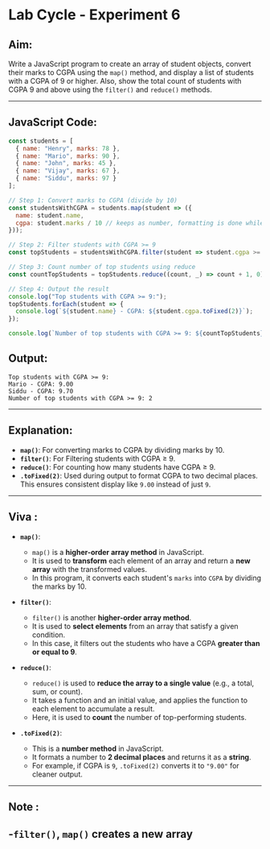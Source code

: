 # Lab Cycle - Experiment 6

## Aim:
Write a JavaScript program to create an array of student objects, convert their marks to CGPA using the `map()` method, and display a list of students with a CGPA of 9 or higher. Also, show the total count of students with CGPA 9 and above using the `filter()` and `reduce()` methods.

---

## JavaScript Code:

```javascript
const students = [
  { name: "Henry", marks: 78 },
  { name: "Mario", marks: 90 },
  { name: "John", marks: 45 },
  { name: "Vijay", marks: 67 },
  { name: "Siddu", marks: 97 }
];

// Step 1: Convert marks to CGPA (divide by 10)
const studentsWithCGPA = students.map(student => ({
  name: student.name,
  cgpa: student.marks / 10 // keeps as number, formatting is done while displaying
}));

// Step 2: Filter students with CGPA >= 9
const topStudents = studentsWithCGPA.filter(student => student.cgpa >= 9);

// Step 3: Count number of top students using reduce
const countTopStudents = topStudents.reduce((count, _) => count + 1, 0);

// Step 4: Output the result
console.log("Top students with CGPA >= 9:");
topStudents.forEach(student => {
  console.log(`${student.name} - CGPA: ${student.cgpa.toFixed(2)}`);
});

console.log(`Number of top students with CGPA >= 9: ${countTopStudents}`);
```

## Output:
```
Top students with CGPA >= 9:
Mario - CGPA: 9.00
Siddu - CGPA: 9.70
Number of top students with CGPA >= 9: 2

```

---

## Explanation:

- **`map()`**: For converting marks to CGPA by dividing marks by 10.
- **`filter()`**: For Filtering students with CGPA ≥ 9.
- **`reduce()`**: For counting how many students have CGPA ≥ 9.
- **`.toFixed(2)`**: Used during output to format CGPA to two decimal places. This ensures consistent display like `9.00` instead of just `9`.

---

## Viva :
- **`map()`**:  
  - `map()` is a **higher-order array method** in JavaScript.  
  - It is used to **transform** each element of an array and return a **new array** with the transformed values.  
  - In this program, it converts each student's `marks` into `CGPA` by dividing the marks by 10.

- **`filter()`**:  
  - `filter()` is another **higher-order array method**.  
  - It is used to **select elements** from an array that satisfy a given condition.  
  - In this case, it filters out the students who have a CGPA **greater than or equal to 9**.

- **`reduce()`**:  
  - `reduce()` is used to **reduce the array to a single value** (e.g., a total, sum, or count).  
  - It takes a function and an initial value, and applies the function to each element to accumulate a result.  
  - Here, it is used to **count** the number of top-performing students.

- **`.toFixed(2)`**:  
  - This is a **number method** in JavaScript.  
  - It formats a number to **2 decimal places** and returns it as a **string**.  
  - For example, if CGPA is `9`, `.toFixed(2)` converts it to `"9.00"` for cleaner output.

---

## Note :
-`filter()`, `map()` creates a new array
---
